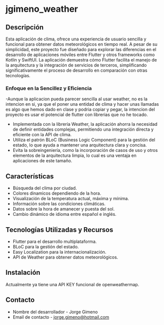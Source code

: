 # jgimeno_weather

## Descripción

Esta aplicación de clima, ofrece una experiencia de usuario sencilla y funcional para obtener datos meteorológicos en tiempo real. A pesar de su simplicidad, este proyecto fue diseñado para explorar las diferencias en el desarrollo de aplicaciones móviles entre Flutter y otros frameworks como Kotlin y SwiftUI. La aplicación demuestra cómo Flutter facilita el manejo de la arquitectura y la integración de servicios de terceros, simplificando significativamente el proceso de desarrollo en comparación con otras tecnologías.

### Enfoque en la Sencillez y Eficiencia

-Aunque la aplicacion pueda parecer sencilla al usar weather, no es la intencion en si, ya que el poner una entidad de clima y hacer unas llamadas es algo que hemos dado en clase y podria copiar y pegar, la intencion del proyecto es usar el potencial de flutter con librerias que no he tocado.

- Implementada con la librería Weather, la aplicación ahorra la necesidad de definir entidades complejas, permitiendo una integración directa y eficiente con la API de clima.
- Utiliza el patrón BLoC (Business Logic Component) para la gestión del estado, lo que ayuda a mantener una arquitectura clara y concisa.
- Evita la sobreingeniería, como la incorporación de casos de uso y otros elementos de la arquitectura limpia, lo cual es una ventaja en aplicaciones de este tamaño.

## Características

- Búsqueda del clima por ciudad.
- Colores dinamicos dependiendo de la hora.
- Visualización de la temperatura actual, máxima y mínima.
- Información sobre las condiciones climáticas.
- Datos sobre la hora de amanecer y puesta del sol.
- Cambio dinámico de idioma entre español e inglés.

## Tecnologías Utilizadas y Recursos

- Flutter para el desarrollo multiplataforma.
- BLoC para la gestión del estado.
- Easy Localization para la internacionalización.
- API de Weather para obtener datos meteorológicos.

## Instalación

Actualmente ya tiene una API KEY funcional de openweathermap.

## Contacto

- Nombre del desarrollador - Jorge Gimeno
- Email de contacto - <jorge.gimeno@hotmail.com>
